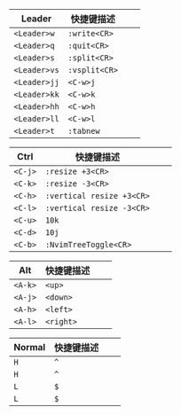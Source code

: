 |     Leader   |        快捷键描述        |             |            |
|  ----------  | ---------------------    | ----------  | ---------- |
| `<Leader>w`  | `:write<CR>`             |             |            |
| `<Leader>q`  | `:quit<CR>`              |             |            | 
| `<Leader>s`  | `:split<CR>`             |             |            |
| `<Leader>vs` | `:vsplit<CR>`            |             |            |
| `<Leader>jj` | `<C-w>j`                 |             |            |
| `<Leader>kk` | `<C-w>k`                 |             |            |
| `<Leader>hh` | `<C-w>h`                 |             |            |
| `<Leader>ll` | `<C-w>l`                 |             |            |
| `<Leader>t`  | `:tabnew`                |             |            |

|     Ctrl     |        快捷键描述        |             |            |
|  ----------  | ---------------------    | ----------  | ---------- |
| `<C-j>`      | `:resize +3<CR>`         |             |            |
| `<C-k>`      | `:resize -3<CR>`         |             |            |
| `<C-h>`      | `:vertical resize +3<CR>`|             |            |
| `<C-l>`      | `:vertical resize -3<CR>`|             |            |
| `<C-u>`      | `10k`                    |             |            |
| `<C-d>`      | `10j`                    |             |            |
| `<C-b>`      | `:NvimTreeToggle<CR>`    |             |            |

|     Alt      |        快捷键描述        |             |            |
|  ----------  | ---------------------    | ----------  | ---------- |
| `<A-k>`      | `<up>`                   |             |            |
| `<A-j>`      | `<down>`                 |             |            |
| `<A-h>`      | `<left>`                 |             |            |
| `<A-l>`      | `<right>`                |             |            |

|     Normal   |        快捷键描述        |             |            |
|  ----------  | ---------------------    | ----------  | ---------- |
|     `H `     | `^`                      |             |            |
|     `H `     | `^`                      |             |            |
|     `L `     | `$`                      |             |            |
|     `L `     | `$`                      |             |            |

